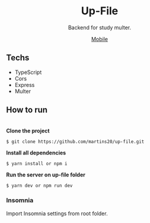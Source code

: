 <h1 align="center">Up-File</h1>
<p align="center">Backend for study multer.</p>
<p align="center"><a href="https://github.com/vmnog/up-file">Mobile</a></p>

## Techs

<ul>
<li>TypeScript</li>
<li>Cors</li>
<li>Express</li>
<li>Multer</li>
</ul>

## How to run

<br>
<b>Clone the project</b>

```
$ git clone https://github.com/martins20/up-file.git
```

<b>Install all dependencies</b>

```
$ yarn install or npm i
```

<b>Run the server on up-file folder</b>

```
$ yarn dev or npm run dev
```

### Insomnia

Import Insomnia settings from root folder.
